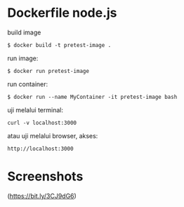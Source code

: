 # Dockerfile node.js


build image
```
$ docker build -t pretest-image .
```

run image:
```
$ docker run pretest-image
```

run container:
```
$ docker run --name MyContainer -it pretest-image bash
```
uji melalui terminal:
```
curl -v localhost:3000
```
atau uji melalui browser, akses:
```
http://localhost:3000
```
# Screenshots 
(https://bit.ly/3CJ9dG6)